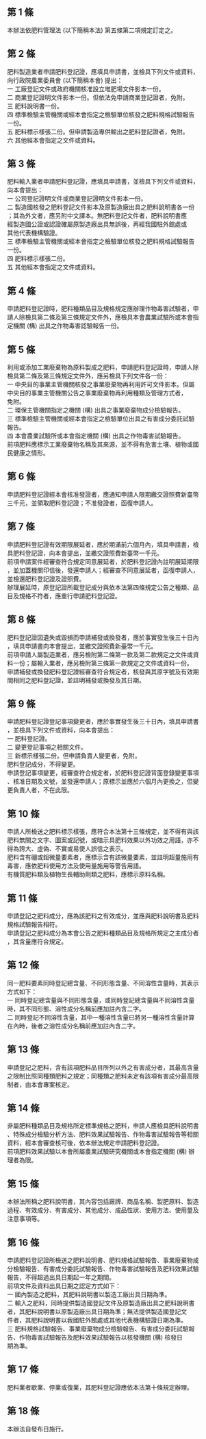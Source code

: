 第 1 條
-------
本辦法依肥料管理法 (以下簡稱本法) 第五條第二項規定訂定之。

第 2 條
-------
肥料製造業者申請肥料登記證，應填具申請書，並檢具下列文件或資料，  
向行政院農業委員會 (以下簡稱本會) 提出：  
一  工廠登記文件或政府機關核准設立堆肥場文件影本一份。  
二  商業登記證明文件影本一份。但依法免申請商業登記證者，免附。  
三  肥料說明書一份。  
四  標準檢驗主管機關或經本會指定之檢驗單位核發之肥料規格試驗報告  
    一份。  
五  肥料標示樣張二份。但申請製造專供輸出之肥料登記證者，免附。  
六  其他經本會指定之文件或資料。

第 3 條
-------
肥料輸入業者申請肥料登記證，應填具申請書，並檢具下列文件或資料，  
向本會提出：  
一  公司登記證明文件或商業登記證明文件影本一份。  
二  製造國核發之肥料登記文件影本及原製造廠出具之肥料說明書各一份  
    ；其為外文者，應另附中文譯本。無肥料登記文件者，肥料說明書應  
    經製造國公證或認證確屬原製造廠出具無誤後，再經我國駐外館處或  
    其他代表機構驗證。  
三  標準檢驗主管機關或經本會指定之檢驗單位核發之肥料規格試驗報告  
    一份。  
四  肥料標示樣張二份。  
五  其他經本會指定之文件或資料。

第 4 條
-------
申請肥料登記證時，肥料種類品目及規格規定應辦理作物毒害試驗者，申  
請人除檢具第二條及第三條規定文件外，應檢具本會農業試驗所或本會指  
定機關 (構) 出具之作物毒害認驗報告一份。

第 5 條
-------
利用或添加工業廢棄物為原料製成之肥料，申請肥料登記證時，申請人除  
檢具第二條及第三條規定文件外，應另檢具下列文件各一份：  
一  中央目的事業主管機關核發之事業廢棄物再利用許可文件影本。但屬  
    中央目的事業主管機關公告之事業廢棄物再利用種類及管理方式者，  
    免附。  
二  環保主管機關指定之機關 (構) 出具之事業廢棄物成分檢驗報告。  
三  標準檢驗主管機關或經本會指定之檢驗單位出具之有害成分委託試驗  
    報告。  
四  本會農業試驗所或本會指定機關 (構) 出具之作物毒害試驗報告。  
前項肥料應標示工業廢棄物名稱及其來源，並不得有危害土壤、植物或國  
民健康之情形。

第 6 條
-------
申請肥料登記證經本會核准發證者，應通知申請人限期繳交證照費新臺幣  
三千元，並領取肥料登記證；不准發證者，函復申請人。

第 7 條
-------
申請肥料登記證有效期限展延者，應於期滿前六個月內，填具申請書，檢  
具肥料登記證，向本會提出，並繳交證照費新臺幣一千元。  
前項申請案件經審查符合規定同意展延者，於肥料登記證內註明展延期限  
，並加蓋機關印信後，發還申請人；經審查不同意展延者，函復申請人，  
並檢還肥料登記證及證照費。  
辦理展延時，原登記證所載登記成分與依本法第四條規定公告之種類、品  
目及規格不符者，應重行申請肥料登記證。

第 8 條
-------
肥料登記證因遺失或毀損而申請補發或換發者，應於事實發生後三十日內  
，填具申請書向本會提出，並繳交證照費新臺幣一千元。  
前項申請人屬製造業者，應另檢附第二條第一款及第二款規定之文件或資  
料一份；屬輸入業者，應另檢附第三條第一款規定之文件或資料一份。  
申請補發或換發肥料登記證經審查符合規定者，核發與其原字號及有效期  
間相同之肥料登記證，並註明補發或換發及其日期。

第 9 條
-------
申請肥料登記證登記事項變更者，應於事實發生後三十日內，填具申請書  
，並檢具下列文件或資料，向本會提出：  
一  肥料登記證。  
二  變更登記事項之相關文件。  
三  新標示樣張二份。但申請負責人變更者，免附。  
肥料登記成分，不得變更。  
申請登記事項變更，經審查符合規定者，於肥料登記證背面登錄變更事項  
、核准日期及文號，並發還申請人；原標示並應於六個月內更換之，但變  
更負責人者，不在此限。

第 10 條
--------
申請人所檢送之肥料標示樣張，應符合本法第十三條規定，並不得有與該  
肥料無關之文字、圖案或記號，或暗示具肥料效果以外功效之用語，亦不  
得為誇大、虛偽、不實或易使人誤信之表示。  
肥料含有硼或鉬微量要素者，應標示含有該微量要素，並註明超量施用有  
毒害，應依肥料使用方法及使用量施用等警告用語。  
有機質肥料類及植物生長輔助劑類之肥料，應標示原料名稱。

第 11 條
--------
申請登記之肥料成分，應為該肥料之有效成分，並應與肥料說明書及肥料  
規格試驗報告相符。  
申請登記之肥料成分為本會公告之肥料種類品目及規格所規定之主成分者  
，其含量應符合規定。

第 12 條
--------
同一肥料要素同時登記總含量、不同形態含量、不同溶性含量時，其表示  
方式如下：  
一  同時登記總含量與不同形態含量，或同時登記總含量與不同溶性含量  
    時，其不同形態、溶性成分名稱前應加註內含二字。  
二  同時登記不同溶性含量，其中一種溶性含量已將另一種溶性含量計算  
    在內時，後者之溶性成分名稱前應加註內含二字。

第 13 條
--------
申請登記之肥料，含有該項肥料品目所列以外之有害成分者，其最高含量  
之限制比照同種類肥料之規定；同種類之肥料未定有該項有害成分最高限  
制者，由本會專案核定。

第 14 條
--------
非屬肥料種類品目及規格所定標準規格之肥料，申請人應檢具肥料說明書  
、特殊成分檢驗分析方法、肥料效果試驗報告、作物毒害試驗報告等相關  
資料，經本會審查核可後，依本辦法規定申請肥料登記證。  
前項肥料效果試驗以本會所屬農業試驗研究機關或本會指定機關 (構) 辦  
理者為限。

第 15 條
--------
本辦法所稱之肥料說明書，其內容包括廠牌、商品名稱、製肥原料、製造  
過程、有效成分、有害成分、其他成分、成品性狀、使用方法、使用量及  
注意事項等。

第 16 條
--------
申請肥料登記證所檢送之肥料說明書、肥料規格試驗報告、事業廢棄物成  
分檢驗報告、有害成分委託試驗報告、作物毒害試驗報告及肥料效果試驗  
報告，不得超過出具日期起一年之期間。  
前項文件及資料出具日期之認定方式如下：  
一  國內製造之肥料，其肥料說明書以製造工廠出具日期為準。  
二  輸入之肥料，同時提供製造國登記文件及原製造廠出具之肥料說明書  
    者，其肥料說明書以原製造廠出具日期為準；無法提供製造國登記文  
    件者，其肥料說明書以我國駐外館處或其他代表機構驗證日期為準。  
三  肥料規格試驗報告、事業廢棄物成分檢驗報告、有害成分委託試驗報  
    告、作物毒害試驗報告及肥料效果試驗報告以核發機關 (構) 核發日  
    期為準。

第 17 條
--------
肥料業者歇業、停業或復業，其肥料登記證應依本法第十條規定辦理。

第 18 條
--------
本辦法自發布日施行。

